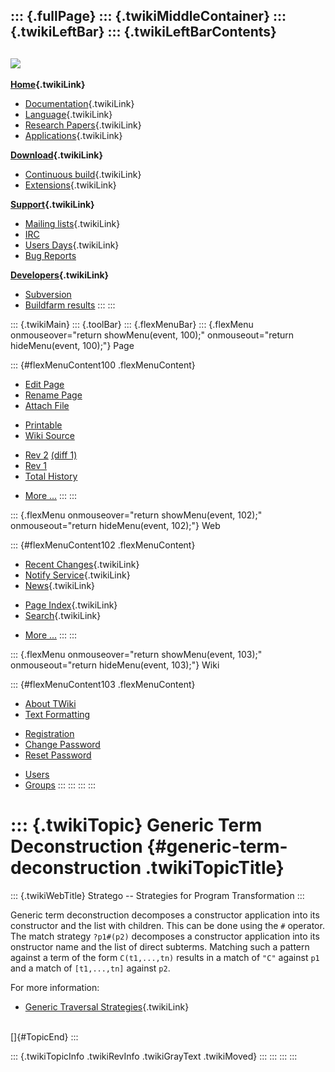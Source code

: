 ::: {.fullPage}
::: {.twikiMiddleContainer}
::: {.twikiLeftBar}
::: {.twikiLeftBarContents}
  ----------------------------------------------------------------------------------
  [![](../pub/Stratego/StrategoLogo/StrategoLogoTextlessWhite-100px.png)](WebHome)
  ----------------------------------------------------------------------------------

**[Home](WebHome){.twikiLink}**

-   [Documentation](StrategoDocumentation){.twikiLink}
-   [Language](StrategoLanguage){.twikiLink}
-   [Research Papers](StrategoPublications){.twikiLink}
-   [Applications](StrategoApplication){.twikiLink}

**[Download](StrategoDownload){.twikiLink}**

-   [Continuous build](ContinuousBuild){.twikiLink}
-   [Extensions](AdditionalPackageDownload){.twikiLink}

**[Support](StrategoSupport){.twikiLink}**

-   [Mailing lists](MailingList){.twikiLink}
-   [IRC](irc://irc.freenode.net/#stratego)
-   [Users Days](StrategoUsersDay){.twikiLink}
-   [Bug Reports](http://yellowgrass.org/project/StrategoXT)

**[Developers](StrategoDev){.twikiLink}**

-   [Subversion](https://svn.strategoxt.org/repos/StrategoXT/strategoxt/trunk)
-   [Buildfarm
    results](http://hydra.nixos.org/jobset/strategoxt/strategoxt-release/all)
:::
:::

::: {.twikiMain}
::: {.toolBar}
::: {.flexMenuBar}
::: {.flexMenu onmouseover="return showMenu(event, 100);" onmouseout="return hideMenu(event, 100);"}
Page

::: {#flexMenuContent100 .flexMenuContent}
-   [Edit
    Page](http://www.program-transformation.org/edit/Stratego/GenericTermDeconstruction?t=1536825583)
-   [Rename
    Page](http://www.program-transformation.org/rename/Stratego/GenericTermDeconstruction)
-   [Attach
    File](http://www.program-transformation.org/attach/Stratego/GenericTermDeconstruction)

<!-- -->

-   [Printable](http://www.program-transformation.org/view/Stratego/GenericTermDeconstruction?skin=print.pattern)
-   [Wiki
    Source](http://www.program-transformation.org/view/Stratego/GenericTermDeconstruction?skin=text&raw=on&contenttype=text/plain)

<!-- -->

-   [Rev
    2](http://www.program-transformation.org/view/Stratego/GenericTermDeconstruction?rev=1.2)
    [(diff 1)](http://www.program-transformation.org/rdiff/Stratego/GenericTermDeconstruction?rev1=1.2&rev2=1.1)
-   [Rev
    1](http://www.program-transformation.org/view/Stratego/GenericTermDeconstruction?rev=1.1)
-   [Total
    History](http://www.program-transformation.org/rdiff/Stratego/GenericTermDeconstruction)

<!-- -->

-   [More
    \...](http://www.program-transformation.org/oops/Stratego/GenericTermDeconstruction?template=oopsmore&param1=1.2&param2=1.2)
:::
:::

::: {.flexMenu onmouseover="return showMenu(event, 102);" onmouseout="return hideMenu(event, 102);"}
Web

::: {#flexMenuContent102 .flexMenuContent}
-   [Recent Changes](WebChanges){.twikiLink}
-   [Notify Service](WebNotify){.twikiLink}
-   [News](WebNews){.twikiLink}

<!-- -->

-   [Page Index](WebIndex){.twikiLink}
-   [Search](WebSearch){.twikiLink}

<!-- -->

-   [More
    \...](http://www.program-transformation.org/oops/Stratego/GenericTermDeconstruction?template=oopsmore&param1=1.2&param2=1.2)
:::
:::

::: {.flexMenu onmouseover="return showMenu(event, 103);" onmouseout="return hideMenu(event, 103);"}
Wiki

::: {#flexMenuContent103 .flexMenuContent}
-   [About
    TWiki](http://www.program-transformation.org/view/TWiki/WebHome)
-   [Text
    Formatting](http://www.program-transformation.org/view/TWiki/TextFormattingRules)

<!-- -->

-   [Registration](http://www.program-transformation.org/view/TWiki/TWikiRegistration)
-   [Change
    Password](http://www.program-transformation.org/view/TWiki/ChangePassword)
-   [Reset
    Password](http://www.program-transformation.org/view/TWiki/ResetPassword)

<!-- -->

-   [Users](http://www.program-transformation.org/view/Main/TWikiUsers)
-   [Groups](http://www.program-transformation.org/view/Main/TWikiGroups)
:::
:::
:::
:::

::: {.twikiTopic}
Generic Term Deconstruction {#generic-term-deconstruction .twikiTopicTitle}
===========================

::: {.twikiWebTitle}
Stratego \-- Strategies for Program Transformation
:::

Generic term deconstruction decomposes a constructor application into
its constructor and the list with children. This can be done using the
`#` operator. The match strategy `?p1#(p2)` decomposes a constructor
application into its onstructor name and the list of direct subterms.
Matching such a pattern against a term of the form `C(t1,...,tn)`
results in a match of `"C"` against `p1` and a match of `[t1,...,tn]`
against `p2`.

For more information:

-   [Generic Traversal
    Strategies](../Book/ChapterGenericTraversalStrategies){.twikiLink}

\
[]{#TopicEnd}
:::

::: {.twikiTopicInfo .twikiRevInfo .twikiGrayText .twikiMoved}
:::
:::
:::
:::
